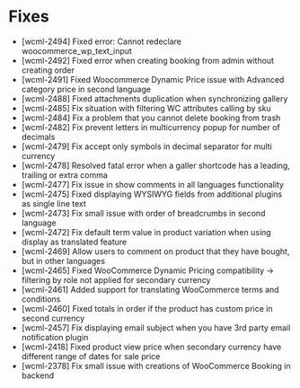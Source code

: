 # Fixes
* [wcml-2494] Fixed error: Cannot redeclare woocommerce_wp_text_input
* [wcml-2492] Fixed error when creating booking from admin without creating order
* [wcml-2491] Fixed Woocommerce Dynamic Price issue with Advanced category price in second language
* [wcml-2488] Fixed attachments duplication when synchronizing gallery
* [wcml-2485] Fix situation with filtering WC attributes calling by sku
* [wcml-2484] Fix a problem that you cannot delete booking from trash
* [wcml-2482] Fix prevent letters in multicurrency popup for number of decimals
* [wcml-2479] Fix accept only symbols in decimal separator for multi currency
* [wcml-2478] Resolved fatal error when a galler shortcode has a leading, trailing or extra comma
* [wcml-2477] Fix issue in show comments in all languages functionality
* [wcml-2475] Fixed displaying WYSIWYG fields from additional plugins as single line text
* [wcml-2473] Fix small issue with order of breadcrumbs in second language
* [wcml-2472] Fix default term value in product variation when using display as translated feature
* [wcml-2469] Allow users to comment on product that they have bought, but in other languages
* [wcml-2465] Fixed WooCommerce Dynamic Pricing compatibility -> filtering by role not applied for secondary currency
* [wcml-2461] Added support for translating WooCommerce terms and conditions
* [wcml-2460] Fixed totals in order if the product has custom price in second currency
* [wcml-2457] Fix displaying email subject when you have 3rd party email notification plugin
* [wcml-2418] Fixed product view price when secondary currency have different range of dates for sale price
* [wcml-2378] Fix small issue with creations of WooCommerce Booking in backend